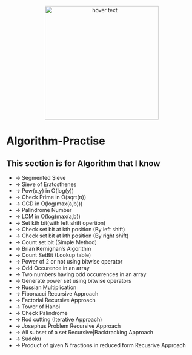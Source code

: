 <p align="center">
  <img src="http://www.pngmart.com/files/13/One-Punch-Man-Saitama-PNG-Free-Download.png" width="300" title="hover text">
</p>

# Algorithm-Practise
## This section is for Algorithm that I know
- -> Segmented Sieve
- -> Sieve of Eratosthenes
- -> Pow(x,y) in O(log(y))
- -> Check Prime in O(sqrt(n))
- -> GCD in O(log(max(a,b)))
- -> Palindrome Number
- -> LCM in O(log(max(a,b))
- -> Set kth bit(with left shift opertion)
- -> Check set bit at kth position (By left shift)
- -> Check set bit at kth position (By right shift)
- -> Count set bit (Simple Method)
- -> Brian Kernighan’s Algorithm
- -> Count SetBit (Lookup table)
- -> Power of 2 or not using bitwise operator
- -> Odd Occurence in an array
- -> Two numbers having odd occurrences in an array
- -> Generate power set using bitwise operators
- -> Russian Multiplication
- -> Fibonacci Recursive Approach
- -> Factorial Recursive Approach
- -> Tower of Hanoi
- -> Check Palindrome
- -> Rod cutting (Iterative Approach)
- -> Josephus Problem Recursive Approach
- -> All subset of a set Recursive|Backtracking Approach
- -> Sudoku 
- -> Product of given N fractions in reduced form Recusrive Approach
